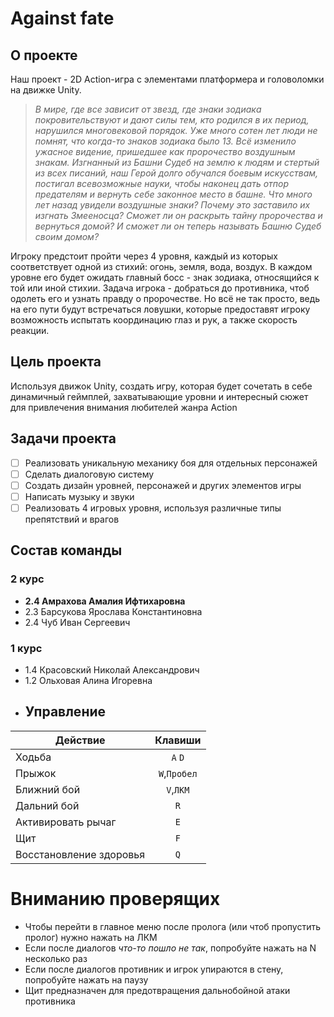 # Against fate
## О проекте
Наш проект - 2D Action-игра с элементами платформера и головоломки на движке Unity.

>_В мире, где все зависит от звезд, где знаки зодиака покровительствуют и дают силы тем, кто родился в их период, нарушился многовековой порядок. Уже много сотен лет люди не помнят, что когда-то знаков зодиака было 13. Всё изменило ужасное видение, пришедшее как пророчество воздушным знакам. Изгнанный из Башни Судеб на землю к людям и стертый из всех писаний, наш Герой долго обучался боевым искусствам, постигал всевозможные науки, чтобы наконец дать  отпор предателям и вернуть себе законное место в башне. Что много лет назад увидели воздушные знаки? Почему это заставило их изгнать Змееносца? Сможет ли он раскрыть тайну пророчества и вернуться домой? И сможет ли он теперь называть Башню Судеб своим домом?_

Игроку предстоит пройти через 4 уровня, каждый из которых соответствует одной из стихий: огонь, земля, вода, воздух. В каждом уровне его будет ожидать главный босс - знак зодиака, относящийся к той или иной стихии.
Задача игрока - добраться до противника, чтоб одолеть его и узнать правду о пророчестве. Но всё не так просто, ведь на его пути будут встречаться ловушки, которые предоставят игроку возможность испытать координацию глаз и рук, а также скорость реакции.

## Цель проекта
Используя движок Unity, создать игру, которая будет сочетать в себе динамичный геймплей, захватывающие уровни и интересный сюжет для привлечения внимания любителей жанра Action
## Задачи проекта
- [ ] Реализовать уникальную механику боя для отдельных персонажей
- [ ] Сделать диалоговую систему
- [ ] Создать дизайн уровней, персонажей и других элементов игры
- [ ] Написать музыку и звуки
- [ ] Реализовать 4 игровых уровня, используя различные типы препятствий и врагов
## Состав команды
### 2 курс
* **2.4 Амрахова Амалия Ифтихаровна**
* 2.3 Барсукова Ярослава Константиновна
* 2.4 Чуб Иван Сергеевич
### 1 курс
* 1.4 Красовский Николай Александрович
* 1.2 Ольховая Алина Игоревна
* ## Управление
| Действие  | Клавиши |
| --- | :---: |
| Ходьба  |`A` `D` |
| Прыжок  | `W`,`Пробел` |
| Ближний бой  | `V`,`ЛКМ` |
| Дальний бой  | `R` |
| Активировать рычаг  | `E` |
| Щит | `F`|
| Восстановление здоровья | `Q`|
# Вниманию проверящих
* Чтобы перейти в главное меню после пролога (или чтоб пропустить пролог) нужно нажать на ЛКМ
* Если поcле диалогов *что-то пошло не так*, попробуйте нажать на N несколько раз
* Если после диалогов противник и игрок упираются в стену, попробуйте нажать на паузу
* Щит предназначен для предотвращения дальнобойной атаки противника



  

  




  
